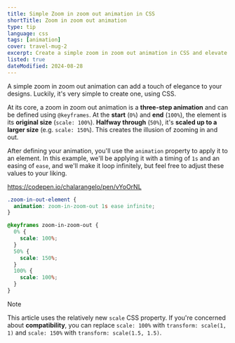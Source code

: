 ```yaml
---
title: Simple Zoom in zoom out animation in CSS
shortTitle: Zoom in zoom out animation
type: tip
language: css
tags: [animation]
cover: travel-mug-2
excerpt: Create a simple zoom in zoom out animation in CSS and elevate your designs.
listed: true
dateModified: 2024-08-28
---
```


A simple zoom in zoom out animation can add a touch of elegance to your designs. Luckily, it's very simple to create one, using CSS.

At its core, a zoom in zoom out animation is a **three-step animation** and can be defined using `@keyframes`. At the **start** (`0%`) and **end** (`100%`), the element is its **original size** (`scale: 100%`). **Halfway through** (`50%`), it's **scaled up to a larger size** (e.g. `scale: 150%`). This creates the illusion of zooming in and out.

After defining your animation, you'll use the `animation` property to apply it to an element. In this example, we'll be applying it with a timing of `1s` and an easing of `ease`, and we'll make it loop infinitely, but feel free to adjust these values to your liking.

https://codepen.io/chalarangelo/pen/vYoOrNL

```css
.zoom-in-out-element {
  animation: zoom-in-zoom-out 1s ease infinite;
}

@keyframes zoom-in-zoom-out {
  0% {
    scale: 100%;
  }
  50% {
    scale: 150%;
  }
  100% {
    scale: 100%;
  }
}
```

> [!NOTE]
>
> This article uses the relatively new `scale` CSS property. If you're concerned about **compatibility**, you can replace `scale: 100%` with `transform: scale(1, 1)` and `scale: 150%` with `transform: scale(1.5, 1.5)`.
